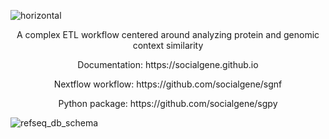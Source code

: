 
![horizontal](https://github.com/socialgene/.github/assets/18691127/7ce122a7-196d-404c-bdcd-ff86802c0031)

<p align="center"> A complex ETL workflow centered around analyzing protein and genomic context similarity </p>

<p align="center">
Documentation: https://socialgene.github.io
</p>
<p align="center"> Nextflow workflow: https://github.com/socialgene/sgnf</p>
<p align="center">
  Python package: https://github.com/socialgene/sgpy
</p>




</div>

![refseq_db_schema](https://github.com/socialgene/.github/assets/18691127/64452577-3f37-48cd-8e0a-5134b3880f35)
